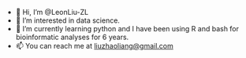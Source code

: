 - 👋 Hi, I’m @LeonLiu-ZL
- 👀 I’m interested in data science.
- 🌱 I’m currently learning python and I have been using R and bash for bioinformatic analyses for 6 years.
- 📫 You can reach me at liuzhaoliang@gmail.com

<!---
LeonLiu-ZL/LeonLiu-ZL is a ✨ special ✨ repository because its `README.md` (this file) appears on your GitHub profile.
You can click the Preview link to take a look at your changes.
--->
